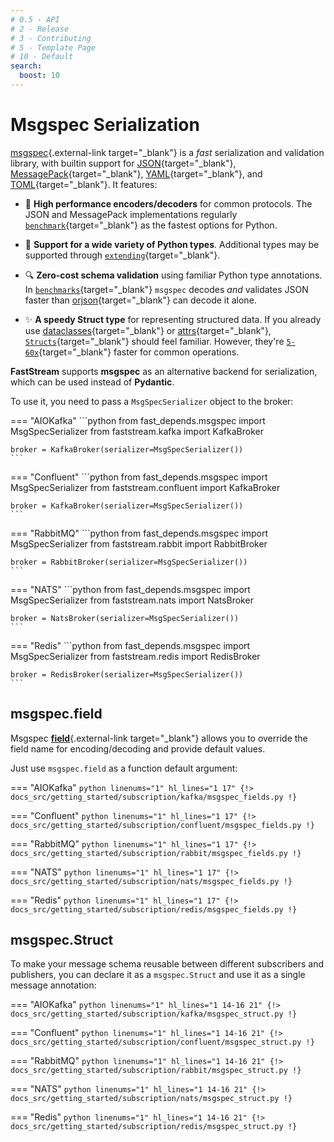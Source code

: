 ```yaml
---
# 0.5 - API
# 2 - Release
# 3 - Contributing
# 5 - Template Page
# 10 - Default
search:
  boost: 10
---
```


# Msgspec Serialization

[msgspec](https://jcristharif.com/msgspec/index.html){.external-link target="_blank"} is a *fast* serialization and validation library, with builtin
support for [JSON](https://www.json.org/json-en.html){target="_blank"}, [MessagePack](https://msgpack.org/){target="_blank"}, [YAML](https://yaml.org/){target="_blank"}, and [TOML](https://toml.io/en/){target="_blank"}. It features:

- 🚀 **High performance encoders/decoders** for common protocols. The JSON and
  MessagePack implementations regularly [`benchmark`](https://jcristharif.com/msgspec/benchmarks.html){target="_blank"} as the
  fastest options for Python.

- 🎉 **Support for a wide variety of Python types**. Additional types may
  be supported through [`extending`](https://jcristharif.com/msgspec/extending.html){target="_blank"}.

- 🔍 **Zero-cost schema validation** using familiar Python type annotations.
  In [`benchmarks`](https://jcristharif.com/msgspec/benchmarks.html){target="_blank"} `msgspec` decodes *and* validates JSON
  faster than [orjson](https://github.com/ijl/orjson){target="_blank"} can decode it alone.

- ✨ **A speedy Struct type** for representing structured data. If you already
  use [dataclasses](https://docs.python.org/3/library/dataclasses.html){target="_blank"} or [attrs](https://www.attrs.org/en/stable/){target="_blank"}, [`Structs`](https://jcristharif.com/msgspec/structs.html){target="_blank"} should feel familiar. However,
  they're [`5-60x`](https://jcristharif.com/msgspec/benchmarks.html#struct-benchmark){target="_blank"} faster for common operations.

**FastStream** supports **msgspec** as an alternative backend for serialization, which can be used instead of **Pydantic**.

To use it, you need to pass a `MsgSpecSerializer` object to the broker:

=== "AIOKafka"
    ```python
    from fast_depends.msgspec import MsgSpecSerializer
    from faststream.kafka import KafkaBroker

    broker = KafkaBroker(serializer=MsgSpecSerializer())
    ```

=== "Confluent"
    ```python
    from fast_depends.msgspec import MsgSpecSerializer
    from faststream.confluent import KafkaBroker

    broker = KafkaBroker(serializer=MsgSpecSerializer())
    ```

=== "RabbitMQ"
    ```python
    from fast_depends.msgspec import MsgSpecSerializer
    from faststream.rabbit import RabbitBroker

    broker = RabbitBroker(serializer=MsgSpecSerializer())
    ```

=== "NATS"
    ```python
    from fast_depends.msgspec import MsgSpecSerializer
    from faststream.nats import NatsBroker

    broker = NatsBroker(serializer=MsgSpecSerializer())
    ```

=== "Redis"
    ```python
    from fast_depends.msgspec import MsgSpecSerializer
    from faststream.redis import RedisBroker

    broker = RedisBroker(serializer=MsgSpecSerializer())
    ```

## msgspec.field

Msgspec [**field**](https://jcristharif.com/msgspec/api.html#msgspec.field){.external-link target="_blank"} allows you to override the field name for encoding/decoding and provide default values.

Just use `msgspec.field` as a function default argument:

=== "AIOKafka"
    ```python linenums="1" hl_lines="1 17"
    {!> docs_src/getting_started/subscription/kafka/msgspec_fields.py !}
    ```

=== "Confluent"
    ```python linenums="1" hl_lines="1 17"
    {!> docs_src/getting_started/subscription/confluent/msgspec_fields.py !}
    ```

=== "RabbitMQ"
    ```python linenums="1" hl_lines="1 17"
    {!> docs_src/getting_started/subscription/rabbit/msgspec_fields.py !}
    ```

=== "NATS"
    ```python linenums="1" hl_lines="1 17"
    {!> docs_src/getting_started/subscription/nats/msgspec_fields.py !}
    ```

=== "Redis"
    ```python linenums="1" hl_lines="1 17"
    {!> docs_src/getting_started/subscription/redis/msgspec_fields.py !}
    ```

## msgspec.Struct

To make your message schema reusable between different subscribers and publishers, you can declare it as a `msgspec.Struct` and use it as a single message annotation:

=== "AIOKafka"
    ```python linenums="1" hl_lines="1 14-16 21"
    {!> docs_src/getting_started/subscription/kafka/msgspec_struct.py !}
    ```

=== "Confluent"
    ```python linenums="1" hl_lines="1 14-16 21"
    {!> docs_src/getting_started/subscription/confluent/msgspec_struct.py !}
    ```

=== "RabbitMQ"
    ```python linenums="1" hl_lines="1 14-16 21"
    {!> docs_src/getting_started/subscription/rabbit/msgspec_struct.py !}
    ```

=== "NATS"
    ```python linenums="1" hl_lines="1 14-16 21"
    {!> docs_src/getting_started/subscription/nats/msgspec_struct.py !}
    ```

=== "Redis"
    ```python linenums="1" hl_lines="1 14-16 21"
    {!> docs_src/getting_started/subscription/redis/msgspec_struct.py !}
    ```
